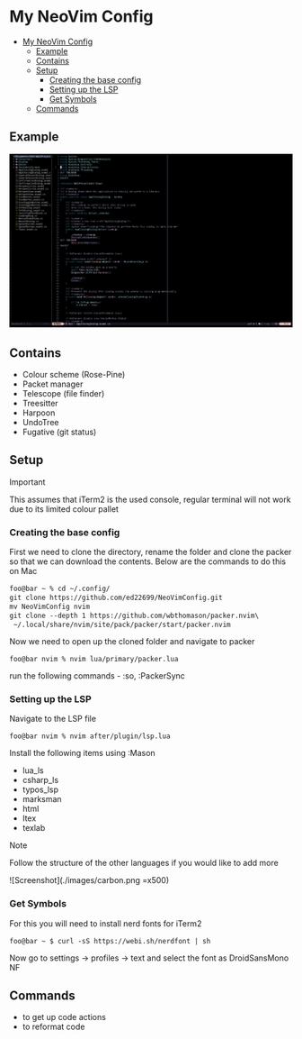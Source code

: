 # My NeoVim Config

<!--toc:start-->
- [My NeoVim Config](#my-neovim-config)
  - [Example](#example)
  - [Contains](#contains)
  - [Setup](#setup)
    - [Creating the base config](#creating-the-base-config)
    - [Setting up the LSP](#setting-up-the-lsp)
    - [Get Symbols](#get-symbols)
  - [Commands](#commands)
<!--toc:end-->

## Example
![Screenshot](./images/demo.png)

## Contains
- Colour scheme (Rose-Pine)
- Packet manager 
- Telescope (file finder)
- Treesitter
- Harpoon
- UndoTree
- Fugative (git status)

## Setup
> [!IMPORTANT]
> This assumes that iTerm2 is the used console, regular terminal will not
work due to its limited colour pallet

### Creating the base config
First we need to clone the directory, rename the folder and clone the 
packer so that we can download the contents. Below are the commands to 
do this on Mac
```Console
foo@bar ~ % cd ~/.config/
git clone https://github.com/ed22699/NeoVimConfig.git
mv NeoVimConfig nvim
git clone --depth 1 https://github.com/wbthomason/packer.nvim\
 ~/.local/share/nvim/site/pack/packer/start/packer.nvim
```
Now we need to open up the cloned folder and navigate to packer
```Console 
foo@bar nvim % nvim lua/primary/packer.lua
```
run the following commands - :so, :PackerSync
### Setting up the LSP
Navigate to the LSP file 
```Console
foo@bar nvim % nvim after/plugin/lsp.lua
```
Install the following items using :Mason
- lua_ls
- csharp_ls
- typos_lsp
- marksman
- html
- ltex
- texlab
> [!NOTE]
> Follow the structure of the other languages if you would like to add more

![Screenshot](./images/carbon.png =x500)
### Get Symbols
For this you will need to install nerd fonts for iTerm2
```Console
foo@bar ~ $ curl -sS https://webi.sh/nerdfont | sh
```
Now go to settings -> profiles -> text and select the font as DroidSansMono NF
## Commands 
- <F4> to get up code actions
- <F3> to reformat code

